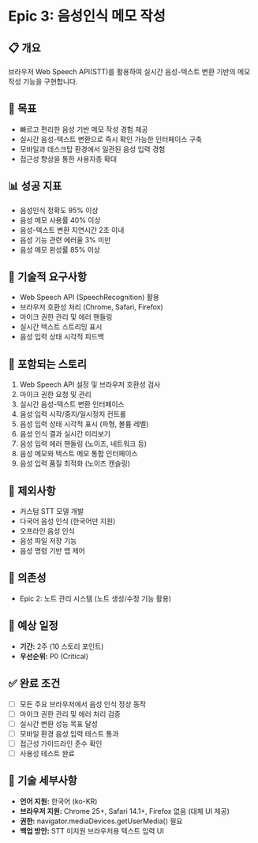 # Epic 3: 음성인식 메모 작성

## 📋 개요

브라우저 Web Speech API(STT)를 활용하여 실시간 음성-텍스트 변환 기반의 메모 작성 기능을 구현합니다.

## 🎯 목표

-   빠르고 편리한 음성 기반 메모 작성 경험 제공
-   실시간 음성-텍스트 변환으로 즉시 확인 가능한 인터페이스 구축
-   모바일과 데스크탑 환경에서 일관된 음성 입력 경험
-   접근성 향상을 통한 사용자층 확대

## 📊 성공 지표

-   음성인식 정확도 95% 이상
-   음성 메모 사용률 40% 이상
-   음성-텍스트 변환 지연시간 2초 이내
-   음성 기능 관련 에러율 3% 미만
-   음성 메모 완성률 85% 이상

## 🔧 기술적 요구사항

-   Web Speech API (SpeechRecognition) 활용
-   브라우저 호환성 처리 (Chrome, Safari, Firefox)
-   마이크 권한 관리 및 에러 핸들링
-   실시간 텍스트 스트리밍 표시
-   음성 입력 상태 시각적 피드백

## 📝 포함되는 스토리

1. Web Speech API 설정 및 브라우저 호환성 검사
2. 마이크 권한 요청 및 관리
3. 실시간 음성-텍스트 변환 인터페이스
4. 음성 입력 시작/중지/일시정지 컨트롤
5. 음성 입력 상태 시각적 표시 (파형, 볼륨 레벨)
6. 음성 인식 결과 실시간 미리보기
7. 음성 입력 에러 핸들링 (노이즈, 네트워크 등)
8. 음성 메모와 텍스트 메모 통합 인터페이스
9. 음성 입력 품질 최적화 (노이즈 캔슬링)

## 🚫 제외사항

-   커스텀 STT 모델 개발
-   다국어 음성 인식 (한국어만 지원)
-   오프라인 음성 인식
-   음성 파일 저장 기능
-   음성 명령 기반 앱 제어

## 🔗 의존성

-   Epic 2: 노트 관리 시스템 (노트 생성/수정 기능 활용)

## 📅 예상 일정

-   **기간:** 2주 (10 스토리 포인트)
-   **우선순위:** P0 (Critical)

## ✅ 완료 조건

-   [ ] 모든 주요 브라우저에서 음성 인식 정상 동작
-   [ ] 마이크 권한 관리 및 에러 처리 검증
-   [ ] 실시간 변환 성능 목표 달성
-   [ ] 모바일 환경 음성 입력 테스트 통과
-   [ ] 접근성 가이드라인 준수 확인
-   [ ] 사용성 테스트 완료

## 🔧 기술 세부사항

-   **언어 지원:** 한국어 (ko-KR)
-   **브라우저 지원:** Chrome 25+, Safari 14.1+, Firefox 없음 (대체 UI 제공)
-   **권한:** navigator.mediaDevices.getUserMedia() 필요
-   **백업 방안:** STT 미지원 브라우저용 텍스트 입력 UI
